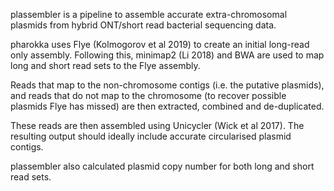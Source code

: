plassembler is a pipeline to assemble accurate extra-chromosomal plasmids from hybrid ONT/short read bacterial sequencing data.

pharokka uses Flye (Kolmogorov et al 2019) to create an initial long-read only assembly. Following this, minimap2 (Li 2018) and BWA are used to map long and short read sets to the Flye assembly.

Reads that map to the non-chromosome contigs (i.e. the putative plasmids), and reads that do not map to the chromosome (to recover possible plasmids Flye has missed) are then extracted, combined and de-duplicated.

These reads are then assembled using Unicycler (Wick et al 2017). The resulting output should ideally include accurate circularised plasmid contigs.

plassembler also calculated plasmid copy number for both long and short read sets.
